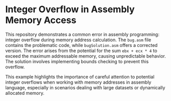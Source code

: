 # Integer Overflow in Assembly Memory Access

This repository demonstrates a common error in assembly programming: integer overflow during memory address calculation.  The `bug.asm` file contains the problematic code, while `bugSolution.asm` offers a corrected version.  The error arises from the potential for the sum `ebx + ecx * 4` to exceed the maximum addressable memory, causing unpredictable behavior. The solution involves implementing bounds checking to prevent this overflow.

This example highlights the importance of careful attention to potential integer overflows when working with memory addresses in assembly language, especially in scenarios dealing with large datasets or dynamically allocated memory.